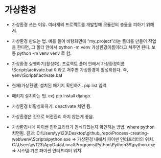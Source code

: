 # 가상환경

- 가상환경 쓰는 이유.
여러개의 프로젝트를 개발할때 모듈간의 충돌을 피하기 위해서.

- 가상환경 만드는 법.
예를 들어 바탕화면에 “my_project”라는 폴더를 만들어 작업을 한다면, 그 폴더 안에서 python -m venv 가상환경이름이라고 쳐주면 된다. 보통 python -m venv venv 로 함.

- 가상환경 실행하기(활성화).
프로젝트 폴더 안에서 가상환경이름\Scripts\activate.bat 이라고 쳐주면 가상환경이 활성화된다.
즉, venv\Scripts\activate.bat

- 현재(가상환경) 설치된 패기지 확인하기.
pip list 입력

- 패키지 설치하는 법.
ex) pip install django.

- 가상환경 비활성화하기.
deactivate 치면 됨.

- 가상환경은 깃으로 버전관리 하지 않는게 좋음.

- 가상환경내에 파이썬 인터프리터가 인식되있는지 확인하는 방법.
where python 치면됨.
결과:
C:\Users\yy123\Desktop\github_repo\Process-creating-web\venv\Scripts\python.exe => 가상환경 내에서 파이썬 인터프리터의 위치.
C:\Users\yy123\AppData\Local\Programs\Python\Python39\python.exe => 시스템 기본 파이썬 인터프리터 위치.